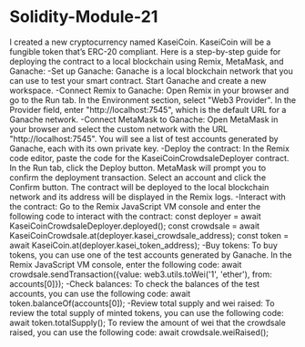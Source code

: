 # Solidity-Module-21
I created a new cryptocurrency named KaseiCoin. KaseiCoin will be a fungible token that’s ERC-20 compliant.
Here is a step-by-step guide for deploying the contract to a local blockchain using Remix, MetaMask, and Ganache:
-Set up Ganache: Ganache is a local blockchain network that you can use to test your smart contract. Start Ganache and create a new workspace.
-Connect Remix to Ganache: Open Remix in your browser and go to the Run tab. In the Environment section, select "Web3 Provider". In the Provider field, enter "http://localhost:7545", which is the default URL for a Ganache network.
-Connect MetaMask to Ganache: Open MetaMask in your browser and select the custom network with the URL "http://localhost:7545". You will see a list of test accounts generated by Ganache, each with its own private key.
-Deploy the contract: In the Remix code editor, paste the code for the KaseiCoinCrowdsaleDeployer contract. In the Run tab, click the Deploy button. MetaMask will prompt you to confirm the deployment transaction. Select an account and click the Confirm button. The contract will be deployed to the local blockchain network and its address will be displayed in the Remix logs.
-Interact with the contract: Go to the Remix JavaScript VM console and enter the following code to interact with the contract:
const deployer = await KaseiCoinCrowdsaleDeployer.deployed();
const crowdsale = await KaseiCoinCrowdsale.at(deployer.kasei_crowdsale_address);
const token = await KaseiCoin.at(deployer.kasei_token_address);
-Buy tokens: To buy tokens, you can use one of the test accounts generated by Ganache. In the Remix JavaScript VM console, enter the following code:
await crowdsale.sendTransaction({value: web3.utils.toWei('1', 'ether'), from: accounts[0]});
-Check balances: To check the balances of the test accounts, you can use the following code:
await token.balanceOf(accounts[0]);
-Review total supply and wei raised: To review the total supply of minted tokens, you can use the following code:
await token.totalSupply();
To review the amount of wei that the crowdsale raised, you can use the following code:
await crowdsale.weiRaised();
